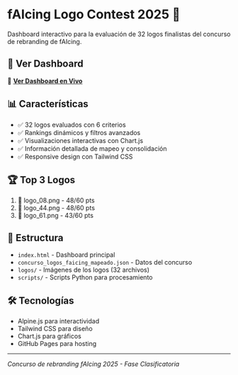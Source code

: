 # fAIcing Logo Contest 2025 🎨

Dashboard interactivo para la evaluación de 32 logos finalistas del concurso de rebranding de fAIcing.

## 🚀 Ver Dashboard
👀 **[Ver Dashboard en Vivo](https://TU_USUARIO.github.io/faicing-logo-contest-2025/)**

## 📊 Características
- ✅ 32 logos evaluados con 6 criterios
- ✅ Rankings dinámicos y filtros avanzados
- ✅ Visualizaciones interactivas con Chart.js
- ✅ Información detallada de mapeo y consolidación
- ✅ Responsive design con Tailwind CSS

## 🏆 Top 3 Logos
1. 🥇 logo_08.png - 48/60 pts
2. 🥈 logo_44.png - 48/60 pts  
3. 🥉 logo_61.png - 43/60 pts

## 📁 Estructura
- `index.html` - Dashboard principal
- `concurso_logos_faicing_mapeado.json` - Datos del concurso
- `logos/` - Imágenes de los logos (32 archivos)
- `scripts/` - Scripts Python para procesamiento

## 🛠️ Tecnologías
- Alpine.js para interactividad
- Tailwind CSS para diseño
- Chart.js para gráficos
- GitHub Pages para hosting

---
*Concurso de rebranding fAIcing 2025 - Fase Clasificatoria*